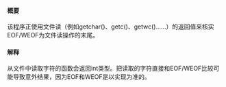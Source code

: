 #### 概要
该程序正使用文件读（例如getchar()、getc()、getwc()......）的返回值来核实EOF/WEOF为文件读操作的末尾。

#### 解释
从文件中读取字符的函数会返回int类型。把读取的字符直接和EOF/WEOF比较可能导致意外结果，因为EOF和WEOF是以实现为准的。
